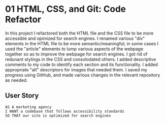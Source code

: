 # 01 HTML, CSS, and Git: Code Refactor

In this project I refactored both the HTML file and the CSS file to be more accessible and opimized for search engines. I renamed various "div" elements in the HTML file to be more semantic/meaningful; in some cases I used the "article" elements to lump various aspects of the webpage together so as to improve the webpage for search engines. I got rid of redunant stylings in the CSS and consolodated others. I added descriptive comments to my code to identify each section and its functionality. I added appropriate "alt" descriptors for images that needed them. I saved my progress using GitHub, and made various changes in the relevant repository as needed.

## User Story

```
AS A marketing agency
I WANT a codebase that follows accessibility standards
SO THAT our site is optimized for search engines
```
